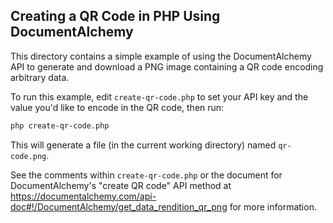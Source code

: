 ## Creating a QR Code in PHP Using DocumentAlchemy

This directory contains a simple example of using the DocumentAlchemy API to
generate and download a PNG image containing a QR code encoding arbitrary data.

To run this example, edit `create-qr-code.php` to set your API key and the value
you'd like to encode in the QR code, then run:

```bash
php create-qr-code.php
```

This will generate a file (in the current working directory) named `qr-code.png`.

See the comments within `create-qr-code.php` or the document for
DocumentAlchemy's "create QR code" API method at
<https://documentalchemy.com/api-doc#!/DocumentAlchemy/get_data_rendition_qr_png>
for more information.
